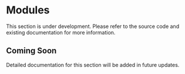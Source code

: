 # Modules

This section is under development. Please refer to the source code and existing
documentation for more information.

## Coming Soon

Detailed documentation for this section will be added in future updates.
